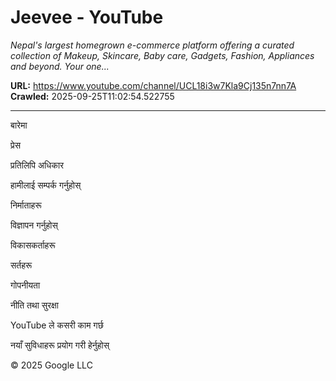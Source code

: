 # Jeevee - YouTube

*Nepal's largest homegrown e-commerce platform offering a curated collection of Makeup, Skincare, Baby care, Gadgets, Fashion, Appliances and beyond. Your one...*

**URL:** https://www.youtube.com/channel/UCL18i3w7Kla9Cj135n7nn7A
**Crawled:** 2025-09-25T11:02:54.522755

---

बारेमा

प्रेस

प्रतिलिपि अधिकार

हामीलाई सम्पर्क गर्नुहोस्

निर्माताहरू

विज्ञापन गर्नुहोस्

विकासकर्ताहरू

सर्तहरू

गोपनीयता

नीति तथा सुरक्षा

YouTube ले कसरी काम गर्छ

नयाँ सुविधाहरू प्रयोग गरी हेर्नुहोस्

© 2025 Google LLC
